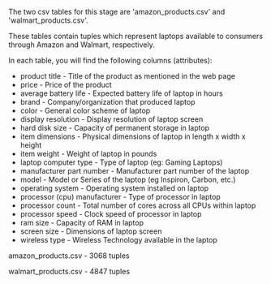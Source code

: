 The two csv tables for this stage are 'amazon_products.csv' and 'walmart_products.csv'.

These tables contain tuples which represent laptops available to consumers through Amazon and Walmart, respectively.

In each table, you will find the following columns (attributes):

* product title - Title of the product as mentioned in the web page
* price - Price of the product
* average battery life - Expected battery life of laptop in hours
* brand - Company/organization that produced laptop 
* color - General color scheme of laptop
* display resolution - Display resolution of laptop screen
* hard disk size - Capacity of permanent storage in laptop
* item dimensions - Physical dimensions of laptop in length x width x height
* item weight - Weight of laptop in pounds
* laptop computer type - Type of laptop (eg: Gaming Laptops)
* manufacturer part number - Manufacturer part number of the laptop
* model - Model or Series of the laptop (eg Inspiron, Carbon, etc.)
* operating system - Operating system installed on laptop
* processor (cpu) manufacturer - Type of processor in laptop
* processor count - Total number of cores across all CPUs within laptop
* processor speed - Clock speed of processor in laptop
* ram size - Capacity of RAM in laptop
* screen size - Dimensions of laptop screen
* wireless type - Wireless Technology available in the laptop


amazon_products.csv - 3068 tuples

walmart_products.csv - 4847 tuples
